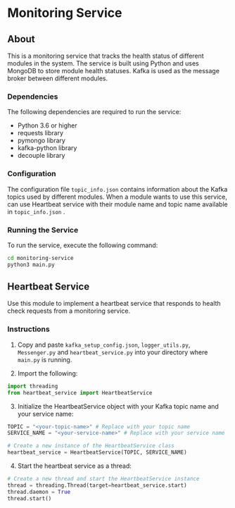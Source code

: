 # Monitoring Service

## About

This is a monitoring service that tracks the health status of different modules in the system. The service is built using Python and uses MongoDB to store module health statuses. Kafka is used as the message broker between different modules.

### Dependencies

The following dependencies are required to run the service:

- Python 3.6 or higher
- requests library
- pymongo library
- kafka-python library
- decouple library

### Configuration

The configuration file `topic_info.json` contains information about the Kafka topics used by different modules. When a module wants to use this service, can use Heartbeat service with their module name and topic name available in `topic_info.json` .

### Running the Service

To run the service, execute the following command:

```bash
cd monitoring-service
python3 main.py
```

## Heartbeat Service

Use this module to implement a heartbeat service that responds to health check requests from a monitoring service.

### Instructions

1. Copy and paste `kafka_setup_config.json`, `logger_utils.py`, `Messenger.py` and `heartbeat_service.py` into your directory where `main.py` is running.

2. Import the following:

```py
import threading
from heartbeat_service import HeartbeatService
```

3. Initialize the HeartbeatService object with your Kafka topic name and your service name:

```py
TOPIC = "<your-topic-name>" # Replace with your topic name
SERVICE_NAME = "<your-service-name>" # Replace with your service name

# Create a new instance of the HeartbeatService class
heartbeat_service = HeartbeatService(TOPIC, SERVICE_NAME)
```

4. Start the heartbeat service as a thread:

```py
# Create a new thread and start the HeartbeatService instance
thread = threading.Thread(target=heartbeat_service.start)
thread.daemon = True
thread.start()
```
